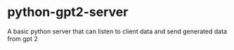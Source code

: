 # python-gpt2-server
 A basic python server that can listen to client data and send generated data from gpt 2
